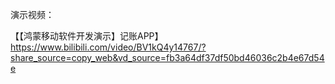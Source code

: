 演示视频：

【【鸿蒙移动软件开发演示】记账APP】 https://www.bilibili.com/video/BV1kQ4y14767/?share_source=copy_web&vd_source=fb3a64df37df50bd46036c2b4e67d54e